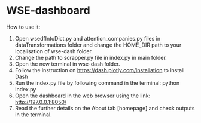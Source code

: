 # WSE-dashboard

How to use it:

1. Open wsedfIntoDict.py and attention_companies.py files in dataTransformations folder and change the HOME_DIR path to your localisation of wse-dash folder.
2. Change the path to scrapper.py file in index.py in main folder.
3. Open the new terminal in wse-dash folder.
4. Follow the instruction on https://dash.plotly.com/installation to install Dash
5. Run the index.py file by following command in the terminal: 
python index.py
6. Open the dashboard in the web browser using the link: 
http://127.0.0.1:8050/
7. Read the further details on the About tab [homepage] and check outputs in the terminal.